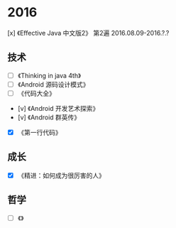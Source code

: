 # 2016
[x] 《Effective Java 中文版2》 第2遍 2016.08.09-2016.?.?


## 技术
- [ ] 《Thinking in java 4th》
- [ ] 《Android 源码设计模式》
- [ ] 《代码大全》
- [v] 《Android 开发艺术探索》
- [v] 《Android 群英传》
- [x] 《第一行代码》

## 成长
- [x] 《精进：如何成为很厉害的人》

## 哲学
- [ ] 《》
